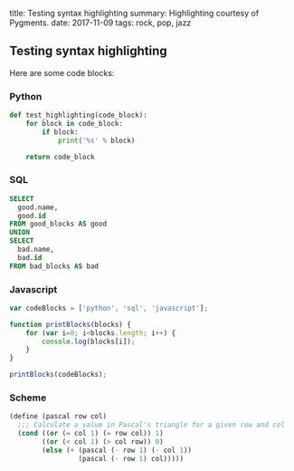title: Testing syntax highlighting 
summary: Highlighting courtesy of Pygments. 
date: 2017-11-09
tags: rock, pop, jazz

## Testing syntax highlighting

Here are some code blocks:

### Python

```python
def test_highlighting(code_block):
    for block in code_block:
        if block:
            print('%s' % block)

    return code_block
```

### SQL

```sql
SELECT
  good.name,
  good.id
FROM good_blocks AS good 
UNION
SELECT
  bad.name,
  bad.id
FROM bad_blocks AS bad
```

### Javascript

```javascript
var codeBlocks = ['python', 'sql', 'javascript'];

function printBlocks(blocks) {
    for (var i=0; i<blocks.length; i++) {
        console.log(blocks[i]);
    }
}

printBlocks(codeBlocks);
```

### Scheme

```scheme
(define (pascal row col)
  ;;; Calculate a value in Pascal's triangle for a given row and col
  (cond ((or (= col 1) (= row col)) 1)
        ((or (< col 1) (> col row)) 0)
        (else (+ (pascal (- row 1) (- col 1))
                 (pascal (- row 1) col)))))
```
